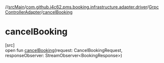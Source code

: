 //[srcMain](../../../index.md)/[com.github.j4c62.pms.booking.infrastructure.adapter.driver](../index.md)/[GrpcControllerAdapter](index.md)/[cancelBooking](cancel-booking.md)

# cancelBooking

[src]\
open fun [cancelBooking](cancel-booking.md)(request: CancelBookingRequest, responseObserver:
StreamObserver&lt;BookingResponse&gt;)